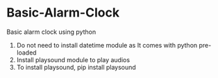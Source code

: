 # Basic-Alarm-Clock
Basic alarm clock using python

1) Do not need to install datetime module as It comes with python pre-loaded
2) Install playsound module to play audios
3) To install playsound, pip install playsound
